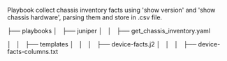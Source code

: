 
Playbook collect chassis inventory facts using 'show version' and 'show chassis hardware', parsing them and store in .csv file. 


├── playbooks
│   ├── juniper
│   │   ├── get_chassis_inventory.yaml

│   │   ├── templates
│   │   │   ├── device-facts.j2
│   │   │   ├── device-facts-columns.txt


